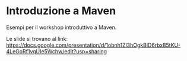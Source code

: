 # Introduzione a Maven

Esempi per il workshop introduttivo a Maven.

Le slide si trovano al link: https://docs.google.com/presentation/d/1obnh1Zl3hOgkBlD6rbx85tKU-4LeGoRf1vqUIe5Wchw/edit?usp=sharing
